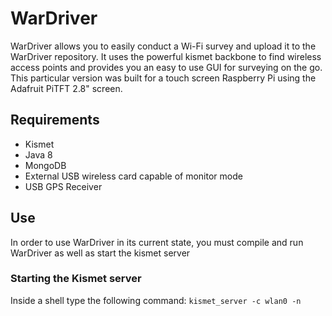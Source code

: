 WarDriver
=========

WarDriver allows you to easily conduct a Wi-Fi survey and upload it to the WarDriver repository. It uses the powerful kismet backbone to find wireless access points and provides you an easy to use GUI for surveying on the go. This particular version was built for a touch screen Raspberry Pi using the Adafruit PiTFT 2.8" screen.

<h2>Requirements</h2>
<ul>
<li>Kismet</li>
<li>Java 8</li>
<li>MongoDB</li>
<li>External USB wireless card capable of monitor mode</li>
<li>USB GPS Receiver</li>
</ul>

<h2>Use</h2>
In order to use WarDriver in its current state, you must compile and run WarDriver as well as start the kismet server
<h3>Starting the Kismet server</h3>
Inside a shell type the following command: <code>kismet_server -c wlan0 -n</code>
